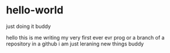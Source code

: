 # hello-world
just doing it buddy

hello this is me writing my very first ever evr prog or a branch of a repository in a github i am just leraning new things buddy
